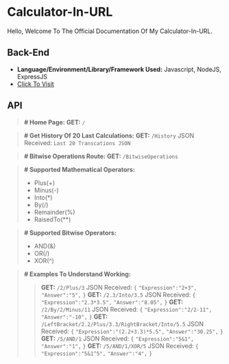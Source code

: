 # Calculator-In-URL <BR>
Hello, Welcome To The Official Documentation Of My Calculator-In-URL. <BR>
## Back-End <BR>
-  **Language/Environment/Library/Framework Used:** Javascript, NodeJS, ExpressJS <BR>
- [Click To Visit](https://calculator-in-url.onrender.com) <BR>

## API <BR>

> **# Home Page:**
> **GET:** `/` <BR>

> **# Get History Of 20 Last Calculations:**
>**GET:** `/History` 
>JSON Received:
>`Last 20 Transcations JSON`

> **# Bitwise Operations Route:**
>**GET:** `/BitwiseOperations` 

> **# Supported Mathematical Operators:** 
>- Plus(+)
>- Minus(-)
>- Into(*)
>- By(/)
>- Remainder(%)
>- RaisedTo(**)

> **# Supported Bitwise Operators:** 
>- AND(&)
>- OR(/)
>- XOR(^)

> **# Examples To Understand Working:** 
>>**GET:** `/2/Plus/3`
>JSON Received:
>`{`
	`"Expression":"2+3",`
	`"Answer":"5",`
`}`
>>**GET:** `/2.3/Into/3.5`
>JSON Received:
>`{`
	`"Expression":"2.3*3.5",`
	`"Answer":"8.05",`
`}`
>>**GET:** `/2/By/2/Minus/11`
>JSON Received:
>`{`
	`"Expression":"2/2-11",`
	`"Answer":"-10",`
`}`
>>**GET:** `/LeftBracket/2.2/Plus/3.3/RightBracket/Into/5.5`
>JSON Received:
>`{`
	`"Expression":"(2.2+3.3)*5.5",`
	`"Answer":"30.25",`
`}`
>>**GET:** `/5/AND/1`
>JSON Received:
>`{`
	`"Expression":"5&1",`
	`"Answer":"1",`
`}`
>>**GET:** `/5/AND/1/XOR/5`
>JSON Received:
>`{`
	`"Expression":"5&1^5",`
	`"Answer":"4",`
`}`
